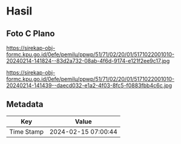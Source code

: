 # Hasil

## Foto C Plano

https://sirekap-obj-formc.kpu.go.id/0efe/pemilu/ppwp/51/71/02/20/01/5171022001010-20240214-141824--83d2a732-08ab-4f6d-9174-e121f2ee9c17.jpg

https://sirekap-obj-formc.kpu.go.id/0efe/pemilu/ppwp/51/71/02/20/01/5171022001010-20240214-141439--daecd032-e1a2-4f03-8fc5-f0883fbb4c6c.jpg


## Metadata

| Key        | Value               |
| ---------- | ------------------- |
| Time Stamp | 2024-02-15 07:00:44 |



